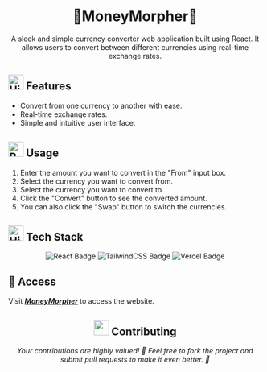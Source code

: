 <h1 align="center"> <b> 💸MoneyMorpher💸</b> </h1>

<p align="center"> A sleek and simple currency converter web application built using React. It allows users to convert between different currencies using real-time exchange rates.</p>

<h2><img src="https://raw.githubusercontent.com/Tarikul-Islam-Anik/Animated-Fluent-Emojis/master/Emojis/Activities/Sparkles.png" alt="High Voltage" width="30" height="30"> Features</h2>

- Convert from one currency to another with ease.
- Real-time exchange rates.
- Simple and intuitive user interface.

<h2><img src="https://raw.githubusercontent.com/Tarikul-Islam-Anik/Animated-Fluent-Emojis/master/Emojis/Travel%20and%20places/Rocket.png" alt="Rocket" width="30" height="30" /> Usage</h2>

1. Enter the amount you want to convert in the "From" input box.
2. Select the currency you want to convert from.
3. Select the currency you want to convert to.
4. Click the "Convert" button to see the converted amount.
5. You can also click the "Swap" button to switch the currencies.

<h2><img src="https://raw.githubusercontent.com/Tarikul-Islam-Anik/Animated-Fluent-Emojis/master/Emojis/Travel%20and%20places/High%20Voltage.png" alt="High Voltage" width="30" height="30" /> Tech Stack</h2>

<div align="center">
<img src="https://img.shields.io/badge/React-61DAFB?style=for-the-badge&logo=react&logoColor=white" alt="React Badge">
<img src="https://img.shields.io/badge/TailwindCSS-38B2AC?style=for-the-badge&logo=tailwind-css&logoColor=white" alt="TailwindCSS Badge">
<img src="https://img.shields.io/badge/Vercel-000000?style=for-the-badge&logo=vercel&logoColor=white" alt="Vercel Badge">
</div>

<h2>🔗 Access</h2>

Visit <b><i>[MoneyMorpher](https://moneymorpher.vercel.app/)</i></b> to access the website.

<h2 align="center"><img src = "https://raw.githubusercontent.com/Tarikul-Islam-Anik/Animated-Fluent-Emojis/master/Emojis/Hand gestures/Handshake.png" width="30" height="30"> Contributing</h2>

<p align="center"><i>Your contributions are highly valued! 🌟 Feel free to fork the project and submit pull requests to make it even better. 🚀</i></p>
